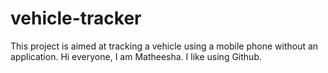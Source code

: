 # vehicle-tracker
This project is aimed at tracking a vehicle using a mobile phone without an application.
Hi everyone,
I am Matheesha. I like using Github.
